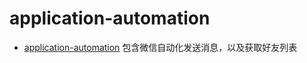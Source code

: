 # application-automation

- [application-automation](https://github.com/automation9417/application-automation/tree/master/WechatSearch) 包含微信自动化发送消息，以及获取好友列表


